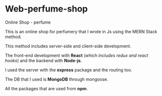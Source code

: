 # Web-perfume-shop
Online Shop - perfume

This is an online shop for perfumery that I wrote in Js using the MERN Stack method.

This method includes server-side and client-side development.

The front-end development with **React** (_which includes redux and react hooks_) and the backend with **Node-js**.

I used the server with the **express** package and the routing too.

The DB that I used is **MongoDB** through mongoose.

All the packages that are used from **npm**.
